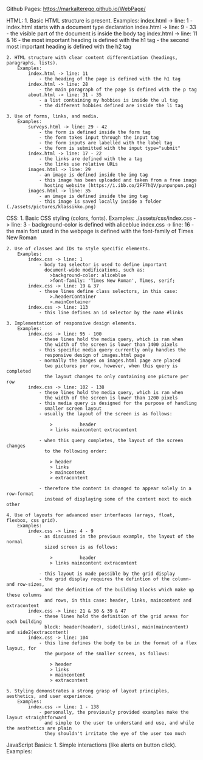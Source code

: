 Github Pages: https://markalterego.github.io/WebPage/

HTML:
    1. Basic HTML structure is present.
        Examples: 
            index.html -> line: 1 
                - index.html starts with a document type declaration
            index.html -> line: 9 - 33
                - the visible part of the document is inside the body tag 
            index.html -> line: 11 & 16
                - the most important heading is defined with the h1 tag
                - the second most important heading is defined with the h2 tag
    
    2. HTML structure with clear content differentiation (headings, paragraphs, lists).
        Examples:
            index.html -> line: 11
                - the heading of the page is defined with the h1 tag
            index.html -> line: 28
                - the main paragraph of the page is defined with the p tag 
            about.html -> line: 31 - 35
                - a list containing my hobbies is inside the ul tag
                - the different hobbies defined are inside the li tag
    
    3. Use of forms, links, and media.
        Examples: 
            surveys.html -> line: 29 - 42
                - the form is defined inside the form tag
                - the form takes input through the input tag
                - the form inputs are labelled with the label tag
                - the form is submitted with the input type="submit"
            index.html -> line: 17 - 22
                - the links are defined with the a tag
                - the links use relative URLs 
            images.html -> line: 29
                - an image is defined inside the img tag
                - this image has been uploaded and taken from a free image
                  hosting website (https://i.ibb.co/2FF7hQV/punpunpun.png)
            images.html -> line: 35
                - an image is defined inside the img tag
                - this image is saved locally inside a folder (./assets/pictures/klassikko.png)

CSS: 
    1. Basic CSS styling (colors, fonts).
        Examples:
            ./assets/css/index.css -> line: 3
                - background-color is defined with aliceblue
            index.css -> line: 16
                - the main font used in the webpage is defined 
                  with the font-family of Times New Roman

    2. Use of classes and IDs to style specific elements.
        Examples: 
            index.css -> line: 1
                - body tag selector is used to define important
                  document-wide modifications, such as: 
                    >background-color: aliceblue
                    >font-family: 'Times New Roman', Times, serif;
            index.css -> line: 19 & 37
                - these lines define class selectors, in this case:
                    >.headerContainer
                    >.mainContainer
            index.css -> line: 113
                - this line defines an id selector by the name #links
    
    3. Implementation of responsive design elements.
        Examples:
            index.css -> line: 95 - 100
                - these lines hold the media query, which is ran when 
                  the width of the screen is lower than 1400 pixels
                - this specific media query currently only handles the
                  responsive design of images.html page
                - normally the images on images.html page are placed
                  two pictures per row, however, when this query is completed
                  the layout changes to only containing one picture per row
            index.css -> line: 102 - 138
                - these lines hold the media query, which is ran when
                  the width of the screen is lower than 1200 pixels
                - this media query is designed for the purpose of handling
                  smaller screen layout
                - usually the layout of the screen is as follows:

                    >          header
                    > links maincontent extracontent

                - when this query completes, the layout of the screen changes
                  to the following order:
                  
                    > header
                    > links
                    > maincontent
                    > extracontent
                
                - therefore the content is changed to appear solely in a row-format
                  instead of displaying some of the content next to each other
    
    4. Use of layouts for advanced user interfaces (arrays, float, flexbox, css grid).
        Examples:
            index.css -> line: 4 - 9
                - as discussed in the previous example, the layout of the normal
                  sized screen is as follows:

                    >          header
                    > links maincontent extracontent
                
                - this layout is made possible by the grid display 
                - the grid display requires the defintion of the column- and row-sizes,
                  and the definition of the building blocks which make up these columns
                  and rows, in this case: header, links, maincontent and extracontent
            index.css -> line: 21 & 30 & 39 & 47
                - these lines hold the definition of the grid areas for each building
                  block: header(header), side(links), main(maincontent) and side2(extracontent)
            index.css -> line: 104
                - this line defines the body to be in the format of a flex layout, for
                  the purpose of the smaller screen, as follows:

                    > header
                    > links
                    > maincontent
                    > extracontent
    
    5. Styling demonstrates a strong grasp of layout principles, aesthetics, and user experience.
        Examples:
            index.css -> line: 1 - 138
                - personally, the previously provided examples make the layout straightforward
                  and simple to the user to understand and use, and while the aesthetics are plain
                  they shouldn't irritate the eye of the user too much

JavaScript Basics:
    1. Simple interactions (like alerts on button click).
        Examples:
            

                  

            
